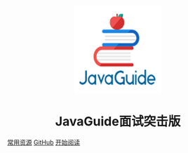 <p align="center">
<img src="./pictures/logo.png" width="200" height="200"/>
</p>
<h1 align="center">JavaGuide面试突击版</h1>

[常用资源](https://shimo.im/docs/MuiACIg1HlYfVxrj/)
[GitHub](https://github.com/zheng-chang-wei/myNote)
[开始阅读](#javaguide-interview)




